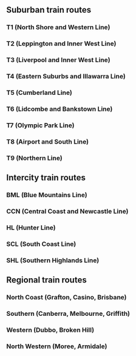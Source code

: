 ## Suburban train routes

### T1 (North Shore and Western Line)

### T2 (Leppington and Inner West Line)

### T3 (Liverpool and Inner West Line)

### T4 (Eastern Suburbs and Illawarra Line)

### T5 (Cumberland Line)

### T6 (Lidcombe and Bankstown Line)

### T7 (Olympic Park Line)

### T8 (Airport and South Line)

### T9 (Northern Line)

## Intercity train routes

### BML (Blue Mountains Line)

### CCN (Central Coast and Newcastle Line)

### HL (Hunter Line)

### SCL (South Coast Line)

### SHL (Southern Highlands Line)

## Regional train routes

### North Coast (Grafton, Casino, Brisbane)

### Southern (Canberra, Melbourne, Griffith)

### Western (Dubbo, Broken Hill)

### North Western (Moree, Armidale)